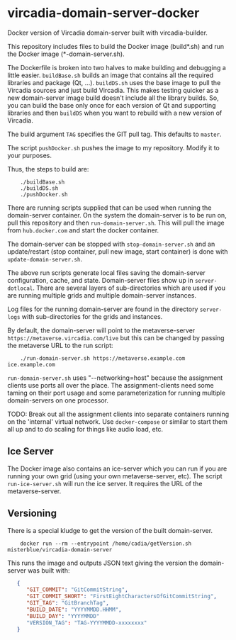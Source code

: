 # vircadia-domain-server-docker

Docker version of Vircadia domain-server built with vircadia-builder.

This repository includes files to build the Docker image (build*.sh)
and run the Docker image (*-domain-server.sh).

The Dockerfile is broken into two halves to make building and
debugging a little easier. `buildBase.sh` builds an image that
contains all the required libraries and package (Qt, ...).
`buildDS.sh` uses the base image to pull the Vircadia sources
and just build Vircadia.
This makes testing quicker as a new domain-server image build
doesn't include all the library builds.
So, you can build the base only once for each version of Qt and
supporting libraries and then `buildDS` when you want to
rebuild with a new version of Vircadia.

The build argument `TAG` specifies the GIT pull tag. This defaults
to `master`.

The script `pushDocker.sh` pushes  the image to my repository.
Modify it to your purposes.

Thus, the steps to build are:

```
    ./buildBase.sh
    ./buildDS.sh
    ./pushDocker.sh
```

There are running scripts supplied that can be used when running
the domain-server container.
On the system the domain-server is to be run on, pull this
repository and then `run-domain-server.sh`. This will pull
the image from `hub.docker.com` and start the docker container.

The domain-server can be stopped with `stop-domain-server.sh`
and an update/restart (stop container, pull new image, start container)
is done with `update-domain-server.sh`.

The above run scripts generate local files saving the domain-server
configuration, cache, and state. Domain-server files show up in
`server-dotlocal`. There are several layers of sub-directories
which are used if you are running multiple grids and multiple
domain-server instances.

Log files for the running domain-server are found in the
directory `server-logs` with sub-directories for the grids
and instances.

By default, the domain-server will point to the metaverse-server
`https://metaverse.vircadia.com/live` but this can be changed
by passing the metaverse URL to the run script:

```
    ./run-domain-server.sh https://metaverse.example.com ice.example.com
```

`run-domain-server.sh` uses "--networking=host" because the assignment
clients use ports all over the place. The assignment-clients need some
taming on their port usage and some parameterization for running
multiple domain-servers on one processor.

TODO: Break out all the assignment clients into separate containers running
on the 'internal' virtual network. Use `docker-compose` or similar to
start them all up and to do scaling for things like audio load, etc.

## Ice Server

The Docker image also contains an ice-server which you can run if you
are running your own grid (using your own metaverse-server, etc).
The script `run-ice-server.sh` will run the ice server.
It requires the URL of the metaverse-server.

## Versioning

There is a special kludge to get the version of the built domain-server.

```
    docker run --rm --entrypoint /home/cadia/getVersion.sh misterblue/vircadia-domain-server
```

This runs the image and outputs JSON text giving the version the domain-server
was built with:

```JSON
   {
      "GIT_COMMIT": "GitCommitString",
      "GIT_COMMIT_SHORT": "FirstEightCharactersOfGitCommitString",
      "GIT_TAG": "GitBranchTag",
      "BUILD_DATE": "YYYYMMDD.HHMM",
      "BUILD_DAY": "YYYYMMDD"
      "VERSION_TAG": "TAG-YYYYMMDD-xxxxxxxx"
   }

```

